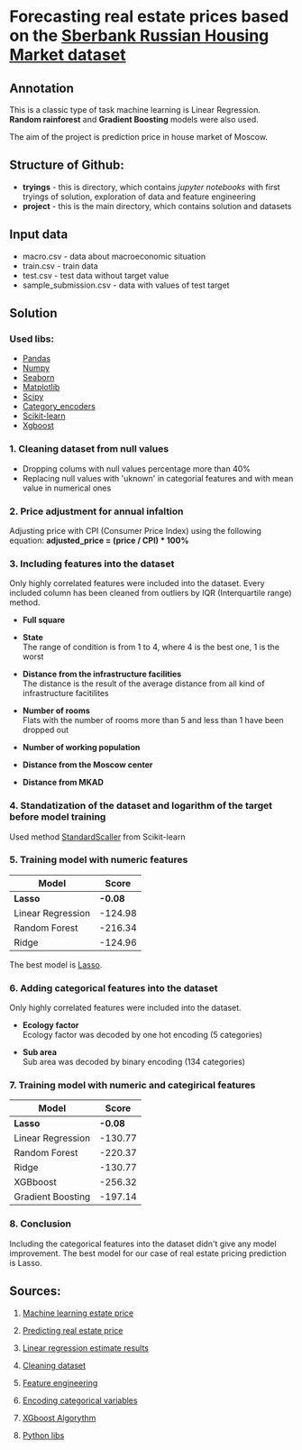 # Forecasting real estate prices based on the [Sberbank Russian Housing Market dataset](https://www.kaggle.com/c/sberbank-russian-housing-market)

## Annotation  

This is a classic type of task machine learning is Linear Regression. 
**Random rainforest** and **Gradient Boosting** models were also used. 

The aim of the project is prediction price in house market of Moscow. 

## Structure of Github:

 - **tryings** - this is directory, which contains _jupyter notebooks_ with first tryings of solution, exploration of data and feature engineering 
 - **project** - this is the main directory, which contains solution and datasets     

## Input data

 - macro.csv - data about macroeconomic situation 
 - train.csv - train data
 - test.csv - test data without target value 
 - sample_submission.csv - data with values of test target  

## Solution  

### Used libs: <a name="1"></a>

- [Pandas](https://pandas.pydata.org/)
- [Numpy](https://numpy.org/) 
- [Seaborn](https://seaborn.pydata.org/) 
- [Matplotlib](https://matplotlib.org/)
- [Scipy](https://scipy.org/)
- [Category_encoders](https://contrib.scikit-learn.org/category_encoders/)
- [Scikit-learn](https://scikit-learn.org/stable/index.html) 
- [Xgboost](https://xgboost.ai/)

### 1. Cleaning dataset from null values 

- Dropping colums with null values percentage more than 40%
- Replacing null values with 'uknown' in categorial features and with mean value in numerical ones

### 2. Price adjustment for annual infaltion

Adjusting price with CPI (Consumer Price Index) using the following equation:
**adjusted_price = (price / CPI) * 100%**

### 3. Including features into the dataset

Only highly correlated features were included into the dataset. Every included column has been cleaned from outliers by IQR (Interquartile range) method.
- **Full square**

- **State** <br />
  The range of condition is from 1 to 4, where 4 is the best one, 1 is the worst
  
- **Distance from the infrastructure facilities** <br /> 
  The distance is the result of the average distance from all kind of infrastructure facitilites
  
- **Number of rooms** <br /> 
  Flats with the number of rooms more than 5 and less than 1 have been dropped out
  
- **Number of working population**

- **Distance from the Moscow center**

- **Distance from MKAD**

### 4. Standatization of the dataset and logarithm of the target before model training

Used method [StandardScaller](https://scikit-learn.org/stable/modules/generated/sklearn.preprocessing.StandardScaler.html) from Scikit-learn 

### 5. Training model with numeric features
|  Model          |Score    |
|-----------------|---------|
|**Lasso**        |**-0.08**|
|Linear Regression|-124.98  |
|Random Forest    |-216.34  |
|Ridge            |-124.96  |

The best model is [Lasso](https://scikit-learn.org/stable/modules/generated/sklearn.linear_model.Lasso.html). 

### 6. Adding categorical features into the dataset
Only highly correlated features were included into the dataset.
- **Ecology factor** <br /> 
Ecology factor was decoded by one hot encoding (5 categories)

- **Sub area** <br /> 
Sub area was decoded by binary encoding (134 categories)


### 7. Training model with numeric and categirical features
|  Model          |Score    |
|-----------------|---------|
|**Lasso**        |**-0.08**|
|Linear Regression|-130.77  |
|Random Forest    |-220.37  |
|Ridge            |-130.77  |
|XGBboost         |-256.32  |
|Gradient Boosting|-197.14  |


### 8. Conclusion
Including the categorical features into the dataset didn't give any model improvement. The best model for our case of real estate pricing prediction is Lasso.
 
## Sources:

1. [Machine learning estate price](https://medium.com/@max.bobkov/machine-learning-moscow-flats-appraising-25a1e9f171db)

2. [Predicting real estate price](https://data4help.medium.com/predicting-real-estate-prices-255266ce2f43)

3. [Linear regression estimate results](https://habr.com/ru/articles/195146/)

4. [Cleaning dataset](https://proglib.io/p/moem-dataset-rukovodstvo-po-ochistke-dannyh-v-python-2020-03-27)

5. [Feature engineering](https://proglib.io/p/postroenie-i-otbor-priznakov-chast-1-feature-engineering-2021-09-15)

6. [Encoding categorical variables](https://medium.com/analytics-vidhya/heres-all-you-need-to-know-about-encoding-categorical-data-with-python-code-53e367a79b5c)

7. [XGboost Algorythm](https://medium.com/nuances-of-programming/%D0%B0%D0%BB%D0%B3%D0%BE%D1%80%D0%B8%D1%82%D0%BC-xgboost-%D0%BF%D1%83%D1%81%D1%82%D1%8C-%D0%BE%D0%BD-%D1%86%D0%B0%D1%80%D1%81%D1%82%D0%B2%D1%83%D0%B5%D1%82-%D0%B4%D0%BE%D0%BB%D0%B3%D0%BE-dc8c4eca3fbc)

8. [Python libs](#1)

